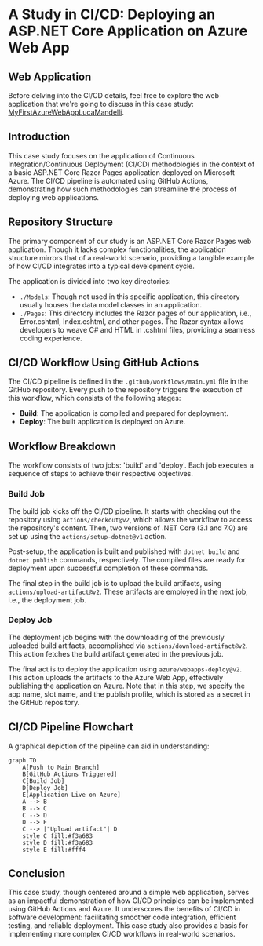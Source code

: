 # A Study in CI/CD: Deploying an ASP.NET Core Application on Azure Web App

## Web Application
Before delving into the CI/CD details, feel free to explore the web application that we're going to discuss in this case study: [MyFirstAzureWebAppLucaMandelli](https://myfirstazurewebapplucamandelli.azurewebsites.net/).

## Introduction
This case study focuses on the application of Continuous Integration/Continuous Deployment (CI/CD) methodologies in the context of a basic ASP.NET Core Razor Pages application deployed on Microsoft Azure. The CI/CD pipeline is automated using GitHub Actions, demonstrating how such methodologies can streamline the process of deploying web applications.

## Repository Structure
The primary component of our study is an ASP.NET Core Razor Pages web application. Though it lacks complex functionalities, the application structure mirrors that of a real-world scenario, providing a tangible example of how CI/CD integrates into a typical development cycle.

The application is divided into two key directories:
- `./Models`: Though not used in this specific application, this directory usually houses the data model classes in an application.
- `./Pages`: This directory includes the Razor pages of our application, i.e., Error.cshtml, Index.cshtml, and other pages. The Razor syntax allows developers to weave C# and HTML in .cshtml files, providing a seamless coding experience.

## CI/CD Workflow Using GitHub Actions
The CI/CD pipeline is defined in the `.github/workflows/main.yml` file in the GitHub repository. Every push to the repository triggers the execution of this workflow, which consists of the following stages:
- **Build**: The application is compiled and prepared for deployment.
- **Deploy**: The built application is deployed on Azure.

## Workflow Breakdown
The workflow consists of two jobs: 'build' and 'deploy'. Each job executes a sequence of steps to achieve their respective objectives.

### Build Job
The build job kicks off the CI/CD pipeline. It starts with checking out the repository using `actions/checkout@v2`, which allows the workflow to access the repository's content. Then, two versions of .NET Core (3.1 and 7.0) are set up using the `actions/setup-dotnet@v1` action.

Post-setup, the application is built and published with `dotnet build` and `dotnet publish` commands, respectively. The compiled files are ready for deployment upon successful completion of these commands.

The final step in the build job is to upload the build artifacts, using `actions/upload-artifact@v2`. These artifacts are employed in the next job, i.e., the deployment job.

### Deploy Job
The deployment job begins with the downloading of the previously uploaded build artifacts, accomplished via `actions/download-artifact@v2`. This action fetches the build artifact generated in the previous job.

The final act is to deploy the application using `azure/webapps-deploy@v2`. This action uploads the artifacts to the Azure Web App, effectively publishing the application on Azure. Note that in this step, we specify the app name, slot name, and the publish profile, which is stored as a secret in the GitHub repository.

## CI/CD Pipeline Flowchart
A graphical depiction of the pipeline can aid in understanding:

```mermaid
graph TD
    A[Push to Main Branch]
    B[GitHub Actions Triggered]
    C[Build Job]
    D[Deploy Job]
    E[Application Live on Azure]
    A --> B
    B --> C
    C --> D
    D --> E
    C --> |"Upload artifact"| D
    style C fill:#f3a683
    style D fill:#f3a683
    style E fill:#fff4
```

## Conclusion
This case study, though centered around a simple web application, serves as an impactful demonstration of how CI/CD principles can be implemented using GitHub Actions and Azure. It underscores the benefits of CI/CD in software development: facilitating smoother code integration, efficient testing, and reliable deployment. This case study also provides a basis for implementing more complex CI/CD workflows in real-world scenarios.
